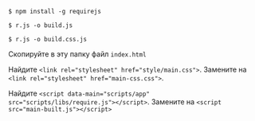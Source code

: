 ``$ npm install -g requirejs``

``$ r.js -o build.js``

``$ r.js -o build.css.js``

Скопируйте в эту папку файл ``index.html``

Найдите ``<link rel="stylesheet" href="style/main.css">``. Замените на ``<link rel="stylesheet" href="main-css.css">``.

Найдите ``<script data-main="scripts/app" src="scripts/libs/require.js"></script>``. Замените на ``<script src="main-built.js"></script>``